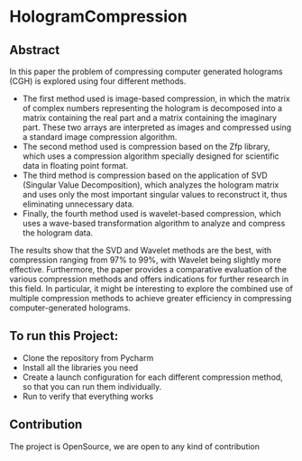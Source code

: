 # HologramCompression

## Abstract
In this paper the problem of compressing computer generated holograms (CGH) is explored using four different methods. 
- The first method used is image-based compression, in which the matrix of complex numbers representing the hologram is decomposed into a matrix containing the real part and a matrix containing the imaginary part. These two arrays are interpreted as images and compressed using a standard image compression algorithm. 
- The second method used is compression based on the Zfp library, which uses a compression algorithm specially designed for scientific data in floating point format. 
- The third method is compression based on the application of SVD (Singular Value Decomposition), which analyzes the hologram matrix and uses only the most important singular values to reconstruct it, thus eliminating unnecessary data. 
- Finally, the fourth method used is wavelet-based compression, which uses a wave-based transformation algorithm to analyze and compress the hologram data.

The results show that the SVD and Wavelet methods are the best, with compression ranging from 97% to 99%, with Wavelet being slightly more effective. Furthermore, the paper provides a comparative evaluation of the various compression methods and offers indications for further research in this field. In particular, it might be interesting to explore the combined use of multiple compression methods to achieve greater efficiency in compressing computer-generated holograms.

## To run this Project:
- Clone the repository from Pycharm
- Install all the libraries you need
- Create a launch configuration for each different compression method, so that you can run them individually.
- Run to verify that everything works

## Contribution
The project is OpenSource, we are open to any kind of contribution
